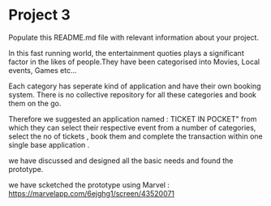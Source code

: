 # Project 3

Populate this README.md file with relevant information about your project.


In this fast running world, the entertainment quoties plays a significant factor in the likes of people.They have been categorised into Movies, Local events, Games etc...

Each category has seperate kind of application and have their own booking system. There is no collective repository for all these categories and book them on the go.

Therefore we suggested an application named : TICKET IN POCKET" from which they can select their respective event from a number of categories, select the no of tickets , book them and complete the transaction within one single base application .

we have discussed and designed all the basic needs and found the prototype.

we have scketched the prototype using Marvel : https://marvelapp.com/6ejghg1/screen/43520071
